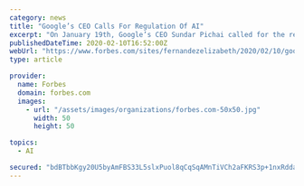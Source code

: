 ```yaml
---
category: news
title: "Google’s CEO Calls For Regulation Of AI"
excerpt: "On January 19th, Google’s CEO Sundar Pichai called for the regulation of AI in an op-ed in the Financial Times. Pichai noted that AI can be used for good - citing instances where AI is being used to detect cancer, help with flight delays, or improve weather forecasts. But, the technology could also be used for things that do not serve the ..."
publishedDateTime: 2020-02-10T16:52:00Z
webUrl: "https://www.forbes.com/sites/fernandezelizabeth/2020/02/10/googles-ceo-calls-for-regulation-of-ai/"
type: article

provider:
  name: Forbes
  domain: forbes.com
  images:
    - url: "/assets/images/organizations/forbes.com-50x50.jpg"
      width: 50
      height: 50

topics:
  - AI

secured: "bdBTbbKgy20U5byAmFBS33L5slxPuol8qCqSqAMnTiVCh2aFKRS3p+1nxRddaOr6zp+5Vz0t4CG26fTmM53MS9/6YdGZMGQsqMOMXcsi4mxlUI1V4xbLXwhtmxhW3tNfQthLOGPYWSU2gdrggSmOg5YAzazBDyc2SiOVkxCVmQ/Gkz/csoliqv4QFUhnRKKHYAWn01mtigPfZpFGoJa5vQBmp0y5OJt7MfBh8cxGRIRVGQXXBCyR2XNtNvJdV7GafyPewNK7EL+4hlVHKBWjxJ1gtZTIxTxpaUmkuOi4YKBSklgSQmOfdNxq7QFvGeSN1b2qbGSP2sebiLvLNtEBjzpzb6XmvZcJSnpAZXIp8ILMGeWV4aLX1pCQLi0bb9PYS/IS2+redLW6n4Sbmj1MiaXv8evqr55uVhQ14hoN9xLx6ndoO0K0y8S4X4SRjaqISAT1YsGa5V5SpIqxQD06xXuS3fqLyLqUi2QPTL7zM8w=;ilr+xSyOO8mzFUJdmNpFgg=="
---
```


